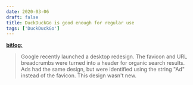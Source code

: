 ```yaml
---
date: 2020-03-06
draft: false
title: DuckDuckGo is good enough for regular use
tags: ['DuckDuckGo']
---
```


**[bitlog:](https://www.bitlog.com/2020/03/06/duckduckgo-is-good-enough-for-regular-use/)**

> Google recently launched a desktop redesign. The favicon and URL breadcrumbs were turned into a header for organic search results. Ads had the same design, but were identified using the string "Ad" instead of the favicon. This design wasn't new.<!-- excerpt -->
